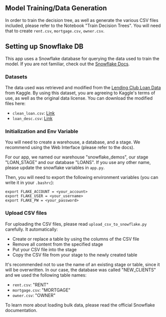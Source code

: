 ## Model Training/Data Generation

In order to train the decision tree, as well as generate the various CSV files included, please refer to the Notebook "Train Decision Trees". You will need that to create `rent.csv`, `mortgage.csv`, `owner.csv`.

## Setting up Snowflake DB

This app uses a Snowflake database for querying the data used to train the model. If you are not familiar, check out the [Snowflake Docs](https://docs.snowflake.com/en/).

### Datasets

The data used was retrieved and modified from the [Lending Club Loan Data](https://www.kaggle.com/wendykan/lending-club-loan-data) from Kaggle. By using this dataset, you are agreeing to Kaggle's terms of use, as well as the original data license. You can download the modified files here:
* `clean_loan.csv`: [Link](https://plotly-tutorials.s3-us-west-1.amazonaws.com/dash-sample-apps/snowflake-demos/clean_loan.csv)
* `loan_desc.csv`: [Link](https://plotly-tutorials.s3-us-west-1.amazonaws.com/dash-sample-apps/snowflake-demos/loan_desc.csv)

### Initialization and Env Variable

You will need to create a warehouse, a database, and a stage. We recommend using the Web Interface (please refer to the docs).

For our app, we named our warehouse "snowflake_demos", our stage "LOAN_STAGE" and our database "LOANS". If you use any other name, please update the snowflake variables in `app.py`.

Then, you will need to export the following environment variables (you can write it in your `.bashrc`):
```
export FLAKE_ACCOUNT = <your_account>
export FLAKE_USER = <your_username>
export FLAKE_PW = <your_password>
```

### Upload CSV files
For uploading the CSV files, please read `upload_csv_to_snowflake.py` carefully. It automatically:
* Create or replace a table by using the columns of the CSV file
* Remove all content from the specified stage
* Put your CSV file into the stage
* Copy the CSV file from your stage to the newly created table

It's recommended not to use the name of an existing stage or table, since it will be overwritten. In our case, the database was called "NEW_CLIENTS" and we used the following table names:
* `rent.csv`: "RENT"
* `mortgage.csv`: "MORTGAGE"
* `owner.csv`: "OWNER"

To learn more about loading bulk data, please read the official Snowflake documentation.